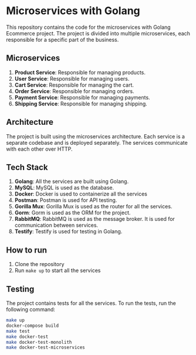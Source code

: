 # Microservices with Golang

This repository contains the code for the microservices with Golang Ecommerce project. The project is divided into multiple microservices, each responsible for a specific part of the business.

## Microservices

1. **Product Service**: Responsible for managing products.
2. **User Service**: Responsible for managing users.
3. **Cart Service**: Responsible for managing the cart.
4. **Order Service**: Responsible for managing orders.
5. **Payment Service**: Responsible for managing payments.
6. **Shipping Service**: Responsible for managing shipping.

## Architecture

The project is built using the microservices architecture. Each service is a separate codebase and is deployed separately. The services communicate with each other over HTTP.

## Tech Stack

1. **Golang**: All the services are built using Golang.
2. **MySQL**: MySQL is used as the database.
3. **Docker**: Docker is used to containerize all the services
4. **Postman**: Postman is used for API testing.
5. **Gorilla Mux**: Gorilla Mux is used as the router for all the services.
6. **Gorm**: Gorm is used as the ORM for the project.
7. **RabbitMQ**: RabbitMQ is used as the message broker. It is used for communication between services.
8. **Testify**: Testify is used for testing in Golang.

## How to run

1. Clone the repository
2. Run `make up` to start all the services

## Testing

The project contains tests for all the services. To run the tests, run the following command:

```bash
make up
docker-compose build
make test
make docker-test
make docker-test-monolith
make docker-test-microservices
```
